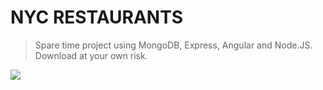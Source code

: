 # NYC RESTAURANTS

> Spare time project using MongoDB, Express, Angular and Node.JS. Download at your own risk.

<img src="https://raw.githubusercontent.com/agabardo/nyc_restaurants/master/screenshot.png">
